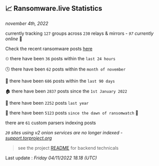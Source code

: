 
## 📈 Ransomware.live Statistics
_november 4th, 2022_

currently tracking `127` groups across `230` relays & mirrors - _`97` currently online_ 📡

Check the recent ransomware posts [here](https://www.ransomware.live/#/recentposts)


⏲ there have been `36` posts within the `last 24 hours`

🕓 there have been `62` posts within the `month of november`

📅 there have been `686` posts within the `last 90 days`

🏚 there have been `2837` posts since the `1st January 2022`

🚀 there have been `2252` posts `last year`

🦕 there have been `5123` posts `since the dawn of ransomwatch` 🐣

there are `61` custom parsers indexing posts

_`20` sites using v2 onion services are no longer indexed - [support.torproject.org](https://support.torproject.org/onionservices/v2-deprecation/)_

> see the project [README](https://github.com/jmousqueton/ransomwatch#readme) for backend technicals



Last update : _Friday 04/11/2022 18.18 (UTC)_

